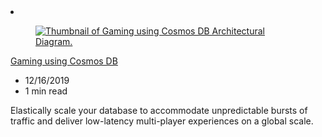 <!-- This file is automatically generated by build/architectures/build_index.py. Any updates will be lost. -->

<!-- markdownlint-disable MD033 -->

<li class="grid-item item-column" data-categories="Databases ">
<article class="card">
    <div class="card-header has-margin-bottom-none" aria-hidden="true">
        <figure class="image diagram has-height-175 has-overflow-hidden level">
            <a href="/azure/architecture/solution-ideas/articles/gaming-using-cosmos-db"><img src="/azure/architecture/browse/thumbs/gaming-using-cosmos-db.png" class="diagram" alt="Thumbnail of Gaming using Cosmos DB Architectural Diagram." data-linktype="relative-path"></a>
        </figure>
    </div>
    <div class="card-content">
        <a class="card-content-title has-margin-top-none" href="/azure/architecture/solution-ideas/articles/gaming-using-cosmos-db">
            <p>Gaming using Cosmos DB</p>
        </a>
        <ul class="card-content-metadata">
            <li>12/16/2019</li>
            <li>1 min read</li>
        </ul>
        <p class="card-content-description">Elastically scale your database to accommodate unpredictable bursts of traffic and deliver low-latency multi-player experiences on a global scale.</p>
        <div class="bottom-to-top-fade is-hidden-mobile"></div>
    </div>
</article>
</li>
